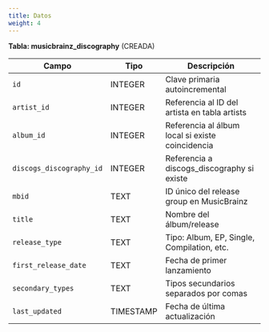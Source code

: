 ```yaml
---
title: Datos
weight: 4
---
```


**Tabla: musicbrainz_discography** (CREADA)

|Campo|Tipo|Descripción|
|---|---|---|
|`id`|INTEGER|Clave primaria autoincremental|
|`artist_id`|INTEGER|Referencia al ID del artista en tabla artists|
|`album_id`|INTEGER|Referencia al álbum local si existe coincidencia|
|`discogs_discography_id`|INTEGER|Referencia a discogs_discography si existe|
|`mbid`|TEXT|ID único del release group en MusicBrainz|
|`title`|TEXT|Nombre del álbum/release|
|`release_type`|TEXT|Tipo: Album, EP, Single, Compilation, etc.|
|`first_release_date`|TEXT|Fecha de primer lanzamiento|
|`secondary_types`|TEXT|Tipos secundarios separados por comas|
|`last_updated`|TIMESTAMP|Fecha de última actualización|